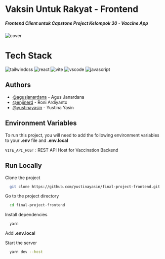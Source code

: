 # Vaksin Untuk Rakyat - Frontend

##### Frontend Client untuk Capstone Project Kelompok 30 - Vaccine App

![cover](https://i.ibb.co/6BJbCF3/Figma-Cover.png)

# Tech Stack

![tailwindcss](https://badges.aleen42.com/src/tailwindcss.svg) ![react](https://badges.aleen42.com/src/react.svg) ![vite](https://badges.aleen42.com/src/vitejs.svg) ![vscode](https://badges.aleen42.com/src/visual_studio_code.svg) ![javascript](https://badges.aleen42.com/src/javascript.svg)

## Authors

- [@agusjanardana](https://www.github.com/agusjanardana) - Agus Janardana
- [@enjinerd](https://www.github.com/enjinerd) - Roni Ardiyanto
- [@yustinayasin](https://www.github.com/yustinayasin) - Yustina Yasin

## Environment Variables

To run this project, you will need to add the following environment variables to your **.env** file and **.env.local**

`VITE_API_HOST` : REST API Host for Vaccination Backend

## Run Locally

Clone the project

```bash
  git clone https://github.com/yustinayasin/final-project-frontend.git
```

Go to the project directory

```bash
  cd final-project-frontend
```

Install dependencies

```bash
  yarn
```

Add **.env.local**

Start the server

```bash
  yarn dev --host
```
